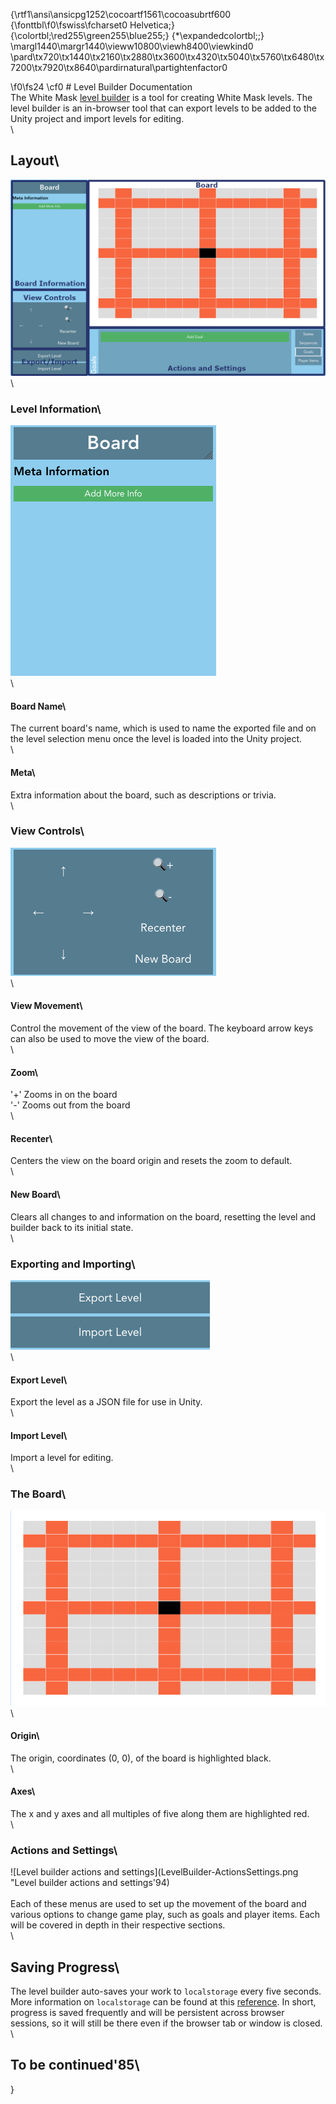 {\rtf1\ansi\ansicpg1252\cocoartf1561\cocoasubrtf600
{\fonttbl\f0\fswiss\fcharset0 Helvetica;}
{\colortbl;\red255\green255\blue255;}
{\*\expandedcolortbl;;}
\margl1440\margr1440\vieww10800\viewh8400\viewkind0
\pard\tx720\tx1440\tx2160\tx2880\tx3600\tx4320\tx5040\tx5760\tx6480\tx7200\tx7920\tx8640\pardirnatural\partightenfactor0

\f0\fs24 \cf0 # Level Builder Documentation\
The White Mask [level builder](https://white-mask.com/builder/ "Level builder") is a tool for creating White Mask levels.  The level builder is an in-browser tool that can export levels to be added to the Unity project and import levels for editing.\
\
## Layout\
![Level builder layout](LevelBuilder-Layout.png "Level builder layout")\
 \
### Level Information\
![Level builder board info](LevelBuilder-BoardInfo.png "Level builder level info")\
\
#### Board Name\
The current board's name, which is used to name the exported file and on the level selection menu once the level is loaded into the Unity project.\
\
#### Meta\
Extra information about the board, such as descriptions or trivia.\
\
### View Controls\
![Level builder view controls](LevelBuilder-ViewControls.png "Level builder view controls")\
\
#### View Movement\
Control the movement of the view of the board.  The keyboard arrow keys can also be used to move the view of the board.\
\
#### Zoom\
'+' Zooms in on the board\
'-' Zooms out from the board\
\
#### Recenter\
Centers the view on the board origin and resets the zoom to default.\
\
#### New Board\
Clears all changes to and information on the board, resetting the level and builder back to its initial state.\
\
### Exporting and Importing\
![Level builder export and import](LevelBuilder-ExportImport.png "Level builder export and import")\
\
#### Export Level\
Export the level as a JSON file for use in Unity.\
\
#### Import Level\
Import a level for editing.\
\
### The Board\
![Level builder board](LevelBuilder-Board.png "Level builder board")\
\
#### Origin\
The origin, coordinates (0, 0), of the board is highlighted black.\
\
#### Axes\
The x and y axes and all multiples of five along them are highlighted red.\
\
### Actions and Settings\
![Level builder actions and settings](LevelBuilder-ActionsSettings.png "Level builder actions and settings\'94)\
\
Each of these menus are used to set up the movement of the board and various options to change game play, such as goals and player items.  Each will be covered in depth in their respective sections.\
\
## Saving Progress\
The level builder auto-saves your work to `localstorage` every five seconds.  More information on `localstorage` can be found at this [reference](https://developer.mozilla.org/en-US/docs/Web/API/Window/localStorage).  In short, progress is saved frequently and will be persistent across browser sessions, so it will still be there even if the browser tab or window is closed. \
\
## To be continued\'85\
}